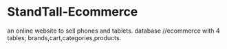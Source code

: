 # StandTall-Ecommerce
an online website to sell phones and tablets. database //ecommerce with 4 tables; brands,cart,categories,products.
